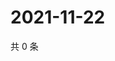 # 2021-11-22

共 0 条

<!-- BEGIN WEIBO -->
<!-- 最后更新时间 Mon Nov 22 2021 22:11:09 GMT+0800 (China Standard Time) -->

<!-- END WEIBO -->
